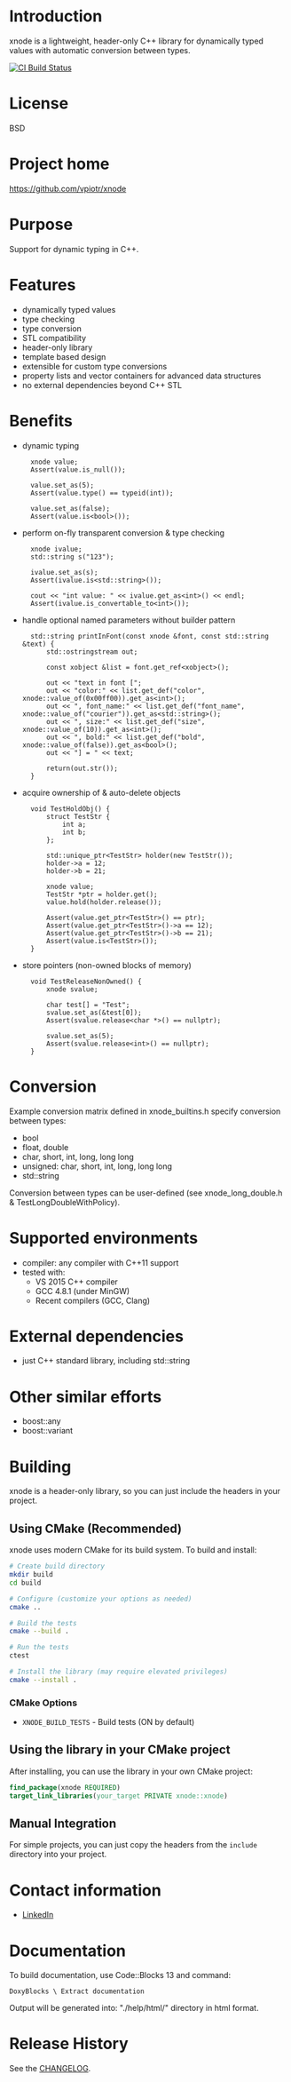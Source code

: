 # Introduction
xnode is a lightweight, header-only C++ library for dynamically typed values with automatic conversion between types.

[![CI Build Status](https://github.com/vpiotr/xnode/actions/workflows/ci.yml/badge.svg)](https://github.com/vpiotr/xnode/actions/workflows/ci.yml)

# License
BSD

# Project home
https://github.com/vpiotr/xnode

# Purpose
Support for dynamic typing in C++.

# Features
* dynamically typed values
* type checking
* type conversion
* STL compatibility
* header-only library
* template based design
* extensible for custom type conversions
* property lists and vector containers for advanced data structures
* no external dependencies beyond C++ STL

# Benefits
* dynamic typing

		xnode value;
        Assert(value.is_null()); 
        
		value.set_as(5);
		Assert(value.type() == typeid(int));

		value.set_as(false);
		Assert(value.is<bool>());

* perform on-fly transparent conversion & type checking

	    xnode ivalue;
	    std::string s("123");

		ivalue.set_as(s);
		Assert(ivalue.is<std::string>());

		cout << "int value: " << ivalue.get_as<int>() << endl;
        Assert(ivalue.is_convertable_to<int>());
	
* handle optional named parameters without builder pattern

		std::string printInFont(const xnode &font, const std::string &text) {
			std::ostringstream out;
	
			const xobject &list = font.get_ref<xobject>();
	
			out << "text in font [";
			out << "color:" << list.get_def("color", xnode::value_of(0x00ff00)).get_as<int>();
			out << ", font_name:" << list.get_def("font_name", xnode::value_of("courier")).get_as<std::string>();
			out << ", size:" << list.get_def("size", xnode::value_of(10)).get_as<int>();
			out << ", bold:" << list.get_def("bold", xnode::value_of(false)).get_as<bool>();
			out << "] = " << text;
	
			return(out.str());  
		}

* acquire ownership of & auto-delete objects

		void TestHoldObj() {
			struct TestStr {
				int a;
				int b;
			};
		
			std::unique_ptr<TestStr> holder(new TestStr());
			holder->a = 12;
			holder->b = 21;
		
			xnode value;
			TestStr *ptr = holder.get();
			value.hold(holder.release());
		
			Assert(value.get_ptr<TestStr>() == ptr);
			Assert(value.get_ptr<TestStr>()->a == 12);
			Assert(value.get_ptr<TestStr>()->b == 21);
			Assert(value.is<TestStr>());
		}

* store pointers (non-owned blocks of memory)

		void TestReleaseNonOwned() {
			xnode svalue;
		
			char test[] = "Test";
			svalue.set_as(&test[0]);
			Assert(svalue.release<char *>() == nullptr);
		
			svalue.set_as(5);
			Assert(svalue.release<int>() == nullptr);
		}


# Conversion
Example conversion matrix defined in xnode_builtins.h specify conversion between types:

* bool
* float, double
* char, short, int, long, long long
* unsigned: char, short, int, long, long long
* std::string

Conversion between types can be user-defined (see xnode_long_double.h & TestLongDoubleWithPolicy).
		
# Supported environments
* compiler: any compiler with C++11 support 
* tested with:
  * VS 2015 C++ compiler 
  * GCC 4.8.1 (under MinGW)
  * Recent compilers (GCC, Clang)

# External dependencies
* just C++ standard library, including std::string
        
# Other similar efforts
* boost::any
* boost::variant

# Building
xnode is a header-only library, so you can just include the headers in your project.

## Using CMake (Recommended)
xnode uses modern CMake for its build system. To build and install:

```bash
# Create build directory
mkdir build
cd build

# Configure (customize your options as needed)
cmake ..

# Build the tests
cmake --build .

# Run the tests
ctest

# Install the library (may require elevated privileges)
cmake --install .
```

### CMake Options
- `XNODE_BUILD_TESTS` - Build tests (ON by default)

## Using the library in your CMake project
After installing, you can use the library in your own CMake project:

```cmake
find_package(xnode REQUIRED)
target_link_libraries(your_target PRIVATE xnode::xnode)
```

## Manual Integration
For simple projects, you can just copy the headers from the `include` directory into your project.

# Contact information
* [LinkedIn](http://pl.linkedin.com/pub/piotr-likus/2/307/7b9/)

# Documentation
To build documentation, use Code::Blocks 13 and command:

    DoxyBlocks \ Extract documentation

Output will be generated into: "./help/html/" directory in html format.

# Release History
See the [CHANGELOG](doc/CHANGELOG).

